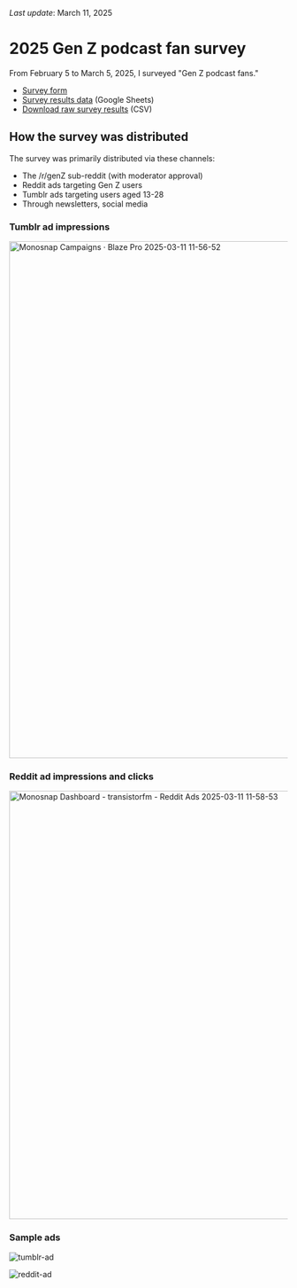 *Last update*: March 11, 2025

# 2025 Gen Z podcast fan survey

From February 5 to March 5, 2025, I surveyed "Gen Z podcast fans."

- [Survey form](https://forms.reform.app/pF4xrZ/podcast-survey-2025/d9906d)
- [Survey results data](https://docs.google.com/spreadsheets/d/1jl_Y7c_G1UMRcXHwzH5jxgQPIzFcSY8bnLP3Nn8aCQE/edit?usp=sharing) (Google Sheets)
- [Download raw survey results](https://podcastindustry.org/2025-gen-z-survey/Gen%20Z%20podcast%20fan%20survey%20-%20podcast-survey-2025-responses.csv) (CSV)

## How the survey was distributed

The survey was primarily distributed via these channels:

- The /r/genZ sub-reddit (with moderator approval)
- Reddit ads targeting Gen Z users
- Tumblr ads targeting users aged 13-28
- Through newsletters, social media

### Tumblr ad impressions

<img width="933" alt="Monosnap Campaigns · Blaze Pro 2025-03-11 11-56-52" src="https://github.com/user-attachments/assets/c6968572-c26f-4d3e-82d6-f44a0141f230" />

### Reddit ad impressions and clicks

<img width="773" alt="Monosnap Dashboard - transistorfm - Reddit Ads 2025-03-11 11-58-53" src="https://github.com/user-attachments/assets/3e800d68-58ef-4e2d-836d-3700c8f32761" />

### Sample ads

![tumblr-ad](https://github.com/user-attachments/assets/6e3ba0a0-3f0c-47d8-9744-1c610829ef84)

![reddit-ad](https://github.com/user-attachments/assets/5e027881-df5b-4015-91e9-16aaf274c71b)
